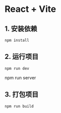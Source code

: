 # React + Vite

## 1. 安装依赖

```
npm install
```

## 2. 运行项目

```
npm run dev
```

npm run server

## 3. 打包项目

```
npm run build
```
